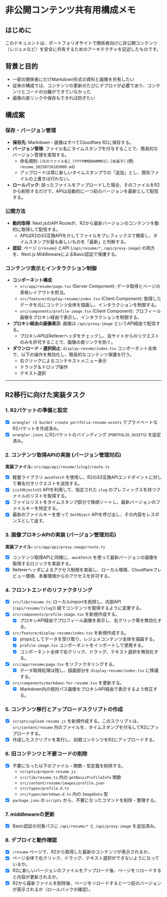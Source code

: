 # 非公開コンテンツ共有用構成メモ

## はじめに

このドキュメントは、ポートフォリオサイトで関係者向けに非公開コンテンツ（レジュメなど）を安全に共有するためのアーキテクチャを記述したものです。

## 背景と目的

- 一部の関係者にだけMarkdown形式の資料と画像を共有したい
- 従来の構成では、コンテンツの更新のたびにデプロイが必要であり、コンテンツとコードの分離ができていなかった
- 画像の直リンクや保存もできれば防ぎたい

## 構成案

### 保存・バージョン管理

- **保存先**: Markdown・画像はすべてCloudflare R2に保存する。
- **バージョン管理**: ファイル名にタイムスタンプを付与することで、簡易的なバージョン管理を実現する。
  - 命名規則: `[元のファイル名]_[YYYYMMDDHHMMSS].[拡張子]` (例: `resume_20250726103000.md`)
  - アップロードは常に新しいタイムスタンプでの「追加」とし、既存ファイルの上書きは行わない。
- **ロールバック**: 誤ったファイルをアップロードした場合、そのファイルをR2から削除するだけで、APIは自動的に一つ前のバージョンを最新として配信する。

### 公開方法

- **動的取得**: Next.jsのAPI Routeが、R2から最新バージョンのコンテンツを動的に取得して配信する。
  - APIはR2のS3互換APIを介してファイルをプレフィックスで検索し、タイムスタンプが最も新しいものを「最新」と判断する。
- **認証**: ページ (`/resume`) とAPI (`/api/resume/*`, `/api/proxy-image`) の両方を、Next.js MiddlewareによるBasic認証で保護する。

### コンテンツ表示とインタラクション制御

- **コンポーネント構成**:
  - `src/app/resume/page.tsx` (Server Component): データ取得とページの骨格レイアウトを担当。
  - `src/feature/display-resume/index.tsx` (Client Component): 取得したデータを元にコンテンツ全体を描画し、インタラクションを制御する。
  - `src/components/profile-image.tsx` (Client Component): プロフィール画像をプロキシ経由で表示し、インタラクションを制御する。
- **プロキシ経由の画像表示**: 画像は `/api/proxy-image` というAPI経由で配信する。
  - プロキシAPIはRefererヘッダをチェックし、自サイトからのリクエストのみを許可することで、画像の直リンクを防ぐ。
- **ダウンロード・選択抑止**: `display-resume/index.tsx` コンポーネント全体で、以下の操作を無効化し、簡易的なコンテンツ保護を行う。
  - 右クリックによるコンテキストメニュー表示
  - ドラッグ＆ドロップ操作
  - テキスト選択

---

## R2移行に向けた実装タスク

### 1. R2バケットの準備と設定

- [x] `wrangler r2 bucket create portfolio-resume-assets` でプライベートなR2バケットを作成済み。
- [x] `wrangler.jsonc` にR2バケットのバインディング (`PORTFOLIO_ASSETS`) を設定済み。

### 2. コンテンツ取得APIの実装 (バージョン管理対応)

**実装ファイル:** `src/app/api/resume/[slug]/route.ts`

- [x] 軽量ライブラリ `aws4fetch` を使用し、R2のS3互換APIエンドポイントに対して署名付きリクエストを送信する。
- [x] `ListObjectsV2` APIを利用して、指定された `slug` のプレフィックスを持つファイルのリストを取得する。
- [x] ファイルリストをタイムスタンプ部分で降順ソートし、最新バージョンのファイルキーを特定する。
- [x] 最新のファイルキーを使って `GetObject` APIを呼び出し、その内容をレスポンスとして返す。

### 3. 画像プロキシAPIの実装 (バージョン管理対応)

**実装ファイル:** `src/app/api/proxy-image/route.ts`

- [x] コンテンツ取得APIと同様に、`aws4fetch` を使って最新バージョンの画像を取得するロジックを実装する。
- [x] Refererヘッダによるアクセス制限を実装し、ローカル環境、Cloudflareプレビュー環境、本番環境からのアクセスを許可する。

### 4. フロントエンドのリファクタリング

- [x] `src/lib/resume.ts`: ローカルimportを削除し、内部API (`/api/resume/[slug]`) 経でコンテンツを取得するように変更する。
- [x] `src/components/profile-image.tsx` を新規作成する。
  - [x] プロキシAPI経由でプロフィール画像を表示し、右クリック等を無効化する。
- [x] `src/feature/display-resume/index.tsx` を新規作成する。
  - [x] propsとしてデータを受け取り、レジュメコンテンツ全体を描画する。
  - [x] `profile-image.tsx` コンポーネントをインポートして使用する。
  - [x] コンポーネント全体で右クリック、ドラッグ、テキスト選択を無効化する。
- [x] `src/app/resume/page.tsx` をリファクタリングする。
  - [x] データ取得処理は残し、描画部分を `display-resume/index.tsx` に移譲する。
- [x] `src/components/markdown-for-resume.tsx` を更新する。
  - [x] Markdown内の相対パス画像をプロキシAPI経由で表示するよう修正する。

### 5. コンテンツ移行とアップロードスクリプトの作成

- [x] `scripts/upload-resume.js` を新規作成する。このスクリプトは、`src/content/resume` 内のファイルを、タイムスタンプを付与してR2にアップロードする。
- [x] 作成したスクリプトを実行し、初期コンテンツをR2にアップロードする。

### 6. 旧コンテンツと不要コードの削除

- [x] 不要になった以下のファイル・関数・型定義を削除する。
  - `scripts/prepare-resume.js`
  - `src/lib/resume.ts` 内の `getBasicProfileInfo` 関数
  - `src/content/resume/images/profile.json`
  - `src/types/profile.d.ts`
  - `src/types/markdown.d.ts` 内の `ImageData` 型
- [x] `package.json` の `scripts` から、不要になったコマンドを削除・整理する。

### 7. middlewareの更新

- [x] Basic認証の対象パスに `/api/resume/*` と `/api/proxy-image` を追加済み。

### 8. デプロイと動作確認

- [x] `/resume` ページで、R2から取得した最新のコンテンツが表示されるか。
- [x] ページ全体で右クリック、ドラッグ、テキスト選択ができないようになっているか。
- [x] R2に新しいバージョンのファイルをアップロード後、ページをリロードすると内容が更新されるか。
- [x] R2から最新ファイルを削除後、ページをリロードすると一つ前のバージョンが表示されるか（ロールバックの確認）。
